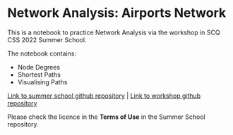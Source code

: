 # Network Analysis: Airports Network

This is a notebook to practice Network Analysis via the workshop in SCQ CSS 2022 Summer School.

The notebook contains:
+ Node Degrees
+ Shortest Paths
+ Visualising Paths

[Link to summer school github repository](https://github.com/socialcomquant/summer-school-2022) | [Link to workshop github repository](https://github.com/socialcomquant/summer-school-2022/tree/main/Day2_Tizzoni_Network_Analysis)

Please check the licence in the **Terms of Use** in the Summer School repository.
